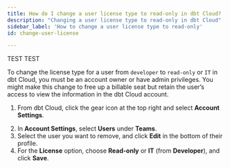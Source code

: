 ```yaml
---
title: How do I change a user license type to read-only in dbt Cloud?
description: "Changing a user license type to read-only in dbt Cloud"
sidebar_label: 'How to change a user license type to read-only'
id: change-user-license

---
```


TEST TEST

To change the license type for a user from `developer` to `read-only` or `IT` in dbt Cloud, you must be an account owner or have admin privileges. You might make this change to free up a billable seat but retain the user’s access to view the information in the dbt Cloud account.

1. From dbt Cloud, click the gear icon at the top right and select **Account Settings**.

<Lightbox src="/img/docs/dbt-cloud/Navigate To Account Settings.png" title="Navigate to account settings" />

2. In **Account Settings**, select **Users** under **Teams**.
3. Select the user you want to remove, and click **Edit** in the bottom of their profile.
4. For the **License** option, choose **Read-only** or **IT** (from **Developer**), and click **Save**.

<Lightbox src="/img/docs/dbt-cloud/change_user_to_read_only_20221023.gif" title="Change users license type" />
